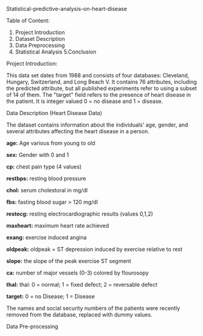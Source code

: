 Statistical-predictive-analysis-on-heart-disease

Table of Content:
1. Project Introduction
2. Dataset Description
3. Data Preprocessing
4. Statistical Analysis
5.Conclusion

Project Introduction:

This data set dates from 1988 and consists of four databases: Cleveland, Hungary, Switzerland, and Long Beach V. It contains 76 attributes, including the predicted attribute, but all published experiments refer to using a subset of 14 of them. The "target" field refers to the presence of heart disease in the patient. It is integer valued 0 = no disease and 1 = disease.

Data Description (Heart Disease Data)

The dataset contains information about the individuals' age, gender, and several attributes affecting the heart disease in a person.

**age:** Age various from young to old

**sex:** Gender with 0 and 1

**cp:** chest pain type (4 values)

**restbps:** resting blood pressure

**chol:** serum cholestoral in mg/dl

**fbs:** fasting blood sugar > 120 mg/dl

**restecg:** resting electrocardiographic results (values 0,1,2)

**maxheart:** maximum heart rate achieved

**exang:** exercise induced angina

**oldpeak:** oldpeak = ST depression induced by exercise relative to rest

**slope:** the slope of the peak exercise ST segment

**ca:** number of major vessels (0-3) colored by flourosopy

**thal:** thal: 0 = normal; 1 = fixed defect; 2 = reversable defect

**target:** 0 = no Disease; 1 = Disease

The names and social security numbers of the patients were recently removed from the database, replaced with dummy values.

Data Pre-processing


